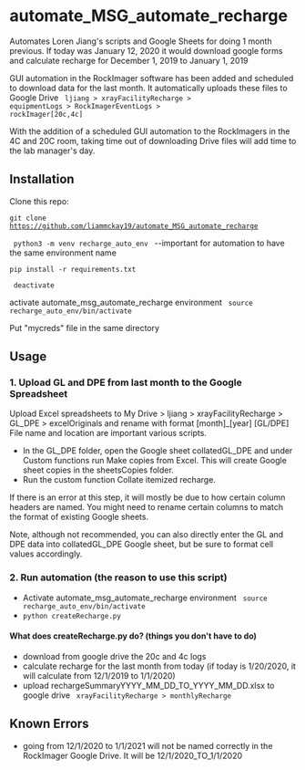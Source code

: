 # automate_MSG_automate_recharge


 Automates Loren Jiang's scripts and Google Sheets for doing 1 month previous. If today was January 12, 2020 it would download google forms and calculate recharge for December 1, 2019 to January 1, 2019 
 
 GUI automation in the RockImager software has been added and scheduled to download data for the last month. It automatically uploads these files to Google Drive <code> ljiang > xrayFacilityRecharge > equipmentLogs > RockImagerEventLogs > rockImager[20c,4c]</code>
 
 With the addition of a scheduled GUI automation to the RockImagers in the 4C and 20C room, taking time out of downloading Drive files will add time to the lab manager's day.

## Installation

Clone this repo: 

<code>git clone https://github.com/liammckay19/automate_MSG_automate_recharge</code>

<code> python3 -m venv recharge_auto_env </code> --important for automation to have the same environment name

<code>pip install -r requirements.txt</code>

<code> deactivate </code>

activate automate_msg_automate_recharge environment <code> source recharge_auto_env/bin/activate </code>

Put "mycreds" file in the same directory

## Usage
### 1. Upload GL and DPE from last month to the Google Spreadsheet

Upload Excel spreadsheets to My Drive > ljiang > xrayFacilityRecharge > GL_DPE > excelOriginals and rename with format [month]_[year] [GL/DPE] File name and location are important various scripts.

- In the GL_DPE folder, open the Google sheet collatedGL_DPE and under Custom functions run Make copies from Excel. This will create Google sheet copies in the sheetsCopies folder.
- Run the custom function Collate itemized recharge. 

If there is an error at this step, it will mostly be due to how certain column headers are named. You might need to rename certain columns to match the format of existing Google sheets.

Note, although not recommended, you can also directly enter the GL and DPE data into collatedGL_DPE Google sheet, but be sure to format cell values accordingly.

### 2. Run automation (the reason to use this script)

- Activate automate_msg_automate_recharge environment <code> source recharge_auto_env/bin/activate </code>
- <code>python createRecharge.py</code>

#### What does createRecharge.py do? (things you don't have to do)
- download from google drive the 20c and 4c logs
- calculate recharge for the last month from today (if today is 1/20/2020, it will calculate from 12/1/2019 to 1/1/2020)
- upload rechargeSummaryYYYY_MM_DD_TO_YYYY_MM_DD.xlsx to google drive <code> xrayFacilityRecharge > monthlyRecharge </code>

## Known Errors
- going from 12/1/2020 to 1/1/2021 will not be named correctly in the RockImager Google Drive. It will be 12/1/2020_TO_1/1/2020
